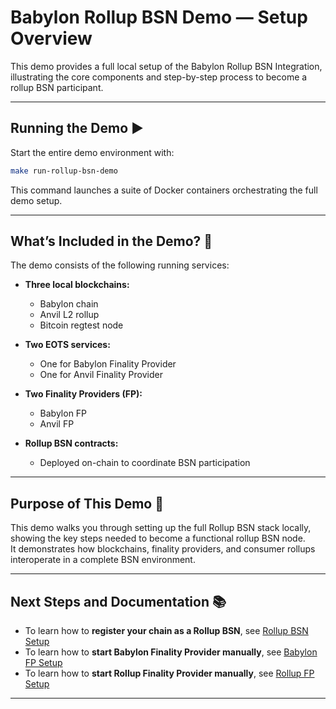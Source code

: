 
<p align="center">  
  <h1>Babylon Rollup BSN Demo — Setup Overview</h1>  
</p>

This demo provides a full local setup of the Babylon Rollup BSN Integration, illustrating the core components and step-by-step process to become a rollup BSN participant.

---

## Running the Demo ▶️

Start the entire demo environment with:

```bash
make run-rollup-bsn-demo
```

This command launches a suite of Docker containers orchestrating the full demo setup.

---

## What’s Included in the Demo? 🧩

The demo consists of the following running services:

- **Three local blockchains:**  
  - Babylon chain  
  - Anvil L2 rollup  
  - Bitcoin regtest node  

- **Two EOTS services:**  
  - One for Babylon Finality Provider  
  - One for Anvil Finality Provider  

- **Two Finality Providers (FP):**  
  - Babylon FP  
  - Anvil FP  

- **Rollup BSN contracts:**  
  - Deployed on-chain to coordinate BSN participation  

---

## Purpose of This Demo 🎯

This demo walks you through setting up the full Rollup BSN stack locally, showing the key steps needed to become a functional rollup BSN node.  
It demonstrates how blockchains, finality providers, and consumer rollups interoperate in a complete BSN environment.

---

## Next Steps and Documentation 📚

- To learn how to **register your chain as a Rollup BSN**, see [Rollup BSN Setup](./bsn/ROLLUP_BSN.md)  
- To learn how to **start Babylon Finality Provider manually**, see [Babylon FP Setup](./fp/BABYLON_FP.md)  
- To learn how to **start Rollup Finality Provider manually**, see [Rollup FP Setup](./fp/ROLLUP_FP.md) 
---
